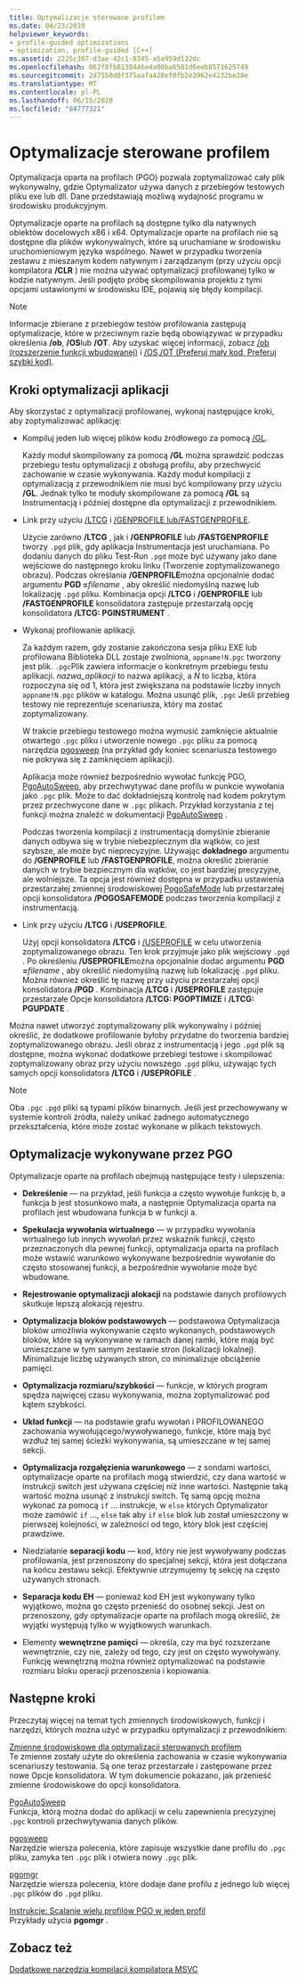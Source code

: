 ```yaml
---
title: Optymalizacje sterowane profilem
ms.date: 04/23/2019
helpviewer_keywords:
- profile-guided optimizations
- optimization, profile-guided [C++]
ms.assetid: 2225c307-d3ae-42c1-8345-a5a959d132dc
ms.openlocfilehash: 062f8fb8138446e4a00ba6501d6eeb8571625749
ms.sourcegitcommit: 2d7550d0f375aafa428ef0fb2e3962e4232be28e
ms.translationtype: MT
ms.contentlocale: pl-PL
ms.lasthandoff: 06/15/2020
ms.locfileid: "84777321"
---
```

# <a name="profile-guided-optimizations"></a>Optymalizacje sterowane profilem

Optymalizacja oparta na profilach (PGO) pozwala zoptymalizować cały plik wykonywalny, gdzie Optymalizator używa danych z przebiegów testowych pliku exe lub dll. Dane przedstawiają możliwą wydajność programu w środowisku produkcyjnym.

Optymalizacje oparte na profilach są dostępne tylko dla natywnych obiektów docelowych x86 i x64. Optymalizacje oparte na profilach nie są dostępne dla plików wykonywalnych, które są uruchamiane w środowisku uruchomieniowym języka wspólnego. Nawet w przypadku tworzenia zestawu z mieszanym kodem natywnym i zarządzanym (przy użyciu opcji kompilatora **/CLR** ) nie można używać optymalizacji profilowanej tylko w kodzie natywnym. Jeśli podjęto próbę skompilowania projektu z tymi opcjami ustawionymi w środowisku IDE, pojawią się błędy kompilacji.

> [!NOTE]
> Informacje zbierane z przebiegów testów profilowania zastępują optymalizacje, które w przeciwnym razie będą obowiązywać w przypadku określenia **/ob**, **/OS**lub **/OT**. Aby uzyskać więcej informacji, zobacz [/ob (rozszerzenie funkcji wbudowanej)](reference/ob-inline-function-expansion.md) i [/OS,/OT (Preferuj mały kod, Preferuj szybki kod)](reference/os-ot-favor-small-code-favor-fast-code.md).

## <a name="steps-to-optimize-your-app"></a>Kroki optymalizacji aplikacji

Aby skorzystać z optymalizacji profilowanej, wykonaj następujące kroki, aby zoptymalizować aplikację:

- Kompiluj jeden lub więcej plików kodu źródłowego za pomocą [/GL](reference/gl-whole-program-optimization.md).

   Każdy moduł skompilowany za pomocą **/GL** można sprawdzić podczas przebiegu testu optymalizacji z obsługą profilu, aby przechwycić zachowanie w czasie wykonywania. Każdy moduł kompilacji z optymalizacją z przewodnikiem nie musi być kompilowany przy użyciu **/GL**. Jednak tylko te moduły skompilowane za pomocą **/GL** są Instrumentacją i później dostępne dla optymalizacji z przewodnikiem.

- Link przy użyciu [/LTCG](reference/ltcg-link-time-code-generation.md) i [/GENPROFILE lub/FASTGENPROFILE](reference/genprofile-fastgenprofile-generate-profiling-instrumented-build.md).

   Użycie zarówno **/LTCG** , jak i **/GENPROFILE** lub **/FASTGENPROFILE** tworzy `.pgd` plik, gdy aplikacja Instrumentacja jest uruchamiana. Po dodaniu danych do pliku Test-Run `.pgd` może być używany jako dane wejściowe do następnego kroku linku (Tworzenie zoptymalizowanego obrazu). Podczas określania **/GENPROFILE**można opcjonalnie dodać argumentu **PGD =**_filename_ , aby określić niedomyślną nazwę lub lokalizację `.pgd` pliku. Kombinacja opcji **/LTCG** i **/GENPROFILE** lub **/FASTGENPROFILE** konsolidatora zastępuje przestarzałą opcję konsolidatora **/LTCG: PGINSTRUMENT** .

- Wykonaj profilowanie aplikacji.

   Za każdym razem, gdy zostanie zakończona sesja pliku EXE lub profilowana Biblioteka DLL zostaje zwolniona, `appname!N.pgc` tworzony jest plik. `.pgc`Plik zawiera informacje o konkretnym przebiegu testu aplikacji. *nazwa_aplikacji* to nazwa aplikacji, a *N* to liczba, która rozpoczyna się od 1, która jest zwiększana na podstawie liczby innych `appname!N.pgc` plików w katalogu. Można usunąć plik, `.pgc` Jeśli przebieg testowy nie reprezentuje scenariusza, który ma zostać zoptymalizowany.

   W trakcie przebiegu testowego można wymusić zamknięcie aktualnie otwartego `.pgc` pliku i utworzenie nowego `.pgc` pliku za pomocą narzędzia [pgosweep](pgosweep.md) (na przykład gdy koniec scenariusza testowego nie pokrywa się z zamknięciem aplikacji).

   Aplikacja może również bezpośrednio wywołać funkcję PGO, [PgoAutoSweep](pgoautosweep.md), aby przechwytywać dane profilu w punkcie wywołania jako `.pgc` plik. Może to dać dokładniejszą kontrolę nad kodem pokrytym przez przechwycone dane w `.pgc` plikach. Przykład korzystania z tej funkcji można znaleźć w dokumentacji [PgoAutoSweep](pgoautosweep.md) .

   Podczas tworzenia kompilacji z instrumentacją domyślnie zbieranie danych odbywa się w trybie niebezpiecznym dla wątków, co jest szybsze, ale może być nieprecyzyjne. Używając **dokładnego** argumentu do **/GENPROFILE** lub **/FASTGENPROFILE**, można określić zbieranie danych w trybie bezpiecznym dla wątków, co jest bardziej precyzyjne, ale wolniejsze. Ta opcja jest również dostępna w przypadku ustawienia przestarzałej zmiennej środowiskowej [PogoSafeMode](environment-variables-for-profile-guided-optimizations.md#pogosafemode) lub przestarzałej opcji konsolidatora **/POGOSAFEMODE** podczas tworzenia kompilacji z instrumentacją.

- Link przy użyciu **/LTCG** i **/USEPROFILE**.

   Użyj opcji konsolidatora **/LTCG** i [/USEPROFILE](reference/useprofile.md) w celu utworzenia zoptymalizowanego obrazu. Ten krok przyjmuje jako plik wejściowy `.pgd` . Po określeniu **/USEPROFILE**można opcjonalnie dodać argumentu **PGD =**_filename_ , aby określić niedomyślną nazwę lub lokalizację `.pgd` pliku. Można również określić tę nazwę przy użyciu przestarzałej opcji konsolidatora **/PGD** . Kombinacja **/LTCG** i **/USEPROFILE** zastępuje przestarzałe Opcje konsolidatora **/LTCG: PGOPTIMIZE** i **/LTCG: PGUPDATE** .

Można nawet utworzyć zoptymalizowany plik wykonywalny i później określić, że dodatkowe profilowanie byłoby przydatne do tworzenia bardziej zoptymalizowanego obrazu. Jeśli obraz z instrumentacją i jego `.pgd` plik są dostępne, można wykonać dodatkowe przebiegi testowe i skompilować zoptymalizowany obraz przy użyciu nowszego `.pgd` pliku, używając tych samych opcji konsolidatora **/LTCG** i **/USEPROFILE** .

> [!NOTE]
> Oba `.pgc` `.pgd` pliki są typami plików binarnych. Jeśli jest przechowywany w systemie kontroli źródła, należy unikać żadnego automatycznego przekształcenia, które może zostać wykonane w plikach tekstowych.

## <a name="optimizations-performed-by-pgo"></a>Optymalizacje wykonywane przez PGO

Optymalizacje oparte na profilach obejmują następujące testy i ulepszenia:

- **Dekreślenie** — na przykład, jeśli funkcja a często wywołuje funkcję b, a funkcja b jest stosunkowo mała, a następnie Optymalizacja oparta na profilach jest wbudowana funkcja b w funkcji a.

- **Spekulacja wywołania wirtualnego** — w przypadku wywołania wirtualnego lub innych wywołań przez wskaźnik funkcji, często przeznaczonych dla pewnej funkcji, optymalizacja oparta na profilach może wstawić warunkowo wykonywane bezpośrednie wywołanie do często stosowanej funkcji, a bezpośrednie wywołanie może być wbudowane.

- **Rejestrowanie optymalizacji alokacji** na podstawie danych profilowych skutkuje lepszą alokacją rejestru.

- **Optymalizacja bloków podstawowych** — podstawowa Optymalizacja bloków umożliwia wykonywanie często wykonanych, podstawowych bloków, które są wykonywane w ramach danej ramki, które mają być umieszczane w tym samym zestawie stron (lokalizacji lokalnej). Minimalizuje liczbę używanych stron, co minimalizuje obciążenie pamięci.

- **Optymalizacja rozmiaru/szybkości** — funkcje, w których program spędza najwięcej czasu wykonywania, można zoptymalizować pod kątem szybkości.

- **Układ funkcji** — na podstawie grafu wywołań i PROFILOWANEGO zachowania wywołującego/wywoływanego, funkcje, które mają być wzdłuż tej samej ścieżki wykonywania, są umieszczane w tej samej sekcji.

- **Optymalizacja rozgałęzienia warunkowego** — z sondami wartości, optymalizacje oparte na profilach mogą stwierdzić, czy dana wartość w instrukcji switch jest używana częściej niż inne wartości.  Następnie taką wartość można usunąć z instrukcji switch.  Tę samą opcję można wykonać za pomocą `if` ... instrukcje, w `else` których Optymalizator może zamówić `if` ..., `else` tak aby `if` `else` blok lub został umieszczony w pierwszej kolejności, w zależności od tego, który blok jest częściej prawdziwe.

- Niedziałanie **separacji kodu** — kod, który nie jest wywoływany podczas profilowania, jest przenoszony do specjalnej sekcji, która jest dołączana na końcu zestawu sekcji. Efektywnie utrzymujemy tę sekcję na często używanych stronach.

- **Separacja kodu EH** — ponieważ kod EH jest wykonywany tylko wyjątkowo, można go często przenieść do osobnej sekcji. Jest on przenoszony, gdy optymalizacje oparte na profilach mogą określić, że wyjątki występują tylko w wyjątkowych warunkach.

- Elementy **wewnętrzne pamięci** — określa, czy ma być rozszerzane wewnętrznie, czy nie, zależy od tego, czy jest on często wywoływany. Funkcję wewnętrzną można również optymalizować na podstawie rozmiaru bloku operacji przenoszenia i kopiowania.

## <a name="next-steps"></a>Następne kroki

Przeczytaj więcej na temat tych zmiennych środowiskowych, funkcji i narzędzi, których można użyć w przypadku optymalizacji z przewodnikiem:

[Zmienne środowiskowe dla optymalizacji sterowanych profilem](environment-variables-for-profile-guided-optimizations.md)<br/>
Te zmienne zostały użyte do określenia zachowania w czasie wykonywania scenariuszy testowania. Są one teraz przestarzałe i zastępowane przez nowe Opcje konsolidatora. W tym dokumencie pokazano, jak przenieść zmienne środowiskowe do opcji konsolidatora.

[PgoAutoSweep](pgoautosweep.md)<br/>
Funkcja, którą można dodać do aplikacji w celu zapewnienia precyzyjnej `.pgc` kontroli przechwytywania danych plików.

[pgosweep](pgosweep.md)<br/>
Narzędzie wiersza polecenia, które zapisuje wszystkie dane profilu do `.pgc` pliku, zamyka ten `.pgc` plik i otwiera nowy `.pgc` plik.

[pgomgr](pgomgr.md)<br/>
Narzędzie wiersza polecenia, które dodaje dane profilu z jednego lub więcej `.pgc` plików do `.pgd` pliku.

[Instrukcje: Scalanie wielu profilów PGO w jeden profil](how-to-merge-multiple-pgo-profiles-into-a-single-profile.md)<br/>
Przykłady użycia **pgomgr** .

## <a name="see-also"></a>Zobacz też

[Dodatkowe narzędzia kompilacji kompilatora MSVC](reference/c-cpp-build-tools.md)
